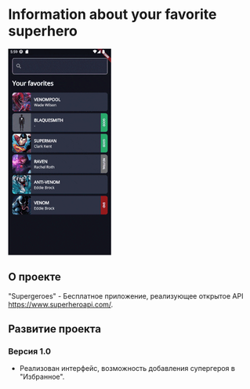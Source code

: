 # Information about your favorite superhero

<img src="https://github.com/RNOVOSELOV/flutter_superheroes/blob/main/resources/supergeroes.gif"/>

## О проекте

"Supergeroes" - Бесплатное приложение, реализующее открытое API https://www.superheroapi.com/.

## Развитие проекта

### Версия 1.0

- Реализован интерфейс, возможность добавления супергероя в "Избранное".

